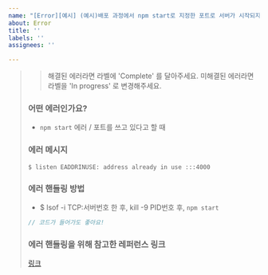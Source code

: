 ```yaml
---
name: "[Error][예시] (예시)배포 과정에서 npm start로 지정한 포트로 서버가 시작되지 않는 경우"
about: Error
title: ''
labels: ''
assignees: ''

---
```


> > 해결된 에러라면 라벨에 'Complete' 를 달아주세요.
> > 미해결된 에러라면 라벨을 'In progress' 로 변경해주세요.
> 
> ### 어떤 에러인가요?
> * `npm start` 에러 / 포트를 쓰고 있다고 할 때
> 
> ### 에러 메시지
> ```shell
> $ listen EADDRINUSE: address already in use :::4000
> ```
> 
> ### 에러 핸들링 방법
> * $ lsof -i TCP:서버번호 한 후, kill -9 PID번호 후, `npm start`
> 
> ```js
> // 코드가 들어가도 좋아요!
> ```
> 
> ### 에러 핸들링을 위해 참고한 레퍼런스 링크
> [링크](https://jootc.com/p/201912253249)
